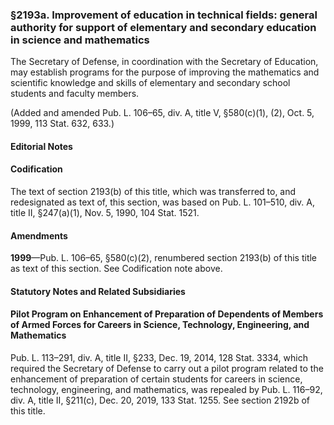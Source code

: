 ### §2193a. Improvement of education in technical fields: general authority for support of elementary and secondary education in science and mathematics ###

The Secretary of Defense, in coordination with the Secretary of Education, may establish programs for the purpose of improving the mathematics and scientific knowledge and skills of elementary and secondary school students and faculty members.

(Added and amended Pub. L. 106–65, div. A, title V, §580(c)(1), (2), Oct. 5, 1999, 113 Stat. 632, 633.)

#### **Editorial Notes** ####

#### Codification ####

The text of section 2193(b) of this title, which was transferred to, and redesignated as text of, this section, was based on Pub. L. 101–510, div. A, title II, §247(a)(1), Nov. 5, 1990, 104 Stat. 1521.

#### Amendments ####

**1999**—Pub. L. 106–65, §580(c)(2), renumbered section 2193(b) of this title as text of this section. See Codification note above.

#### **Statutory Notes and Related Subsidiaries** ####

#### Pilot Program on Enhancement of Preparation of Dependents of Members of Armed Forces for Careers in Science, Technology, Engineering, and Mathematics ####

Pub. L. 113–291, div. A, title II, §233, Dec. 19, 2014, 128 Stat. 3334, which required the Secretary of Defense to carry out a pilot program related to the enhancement of preparation of certain students for careers in science, technology, engineering, and mathematics, was repealed by Pub. L. 116–92, div. A, title II, §211(c), Dec. 20, 2019, 133 Stat. 1255. See section 2192b of this title.